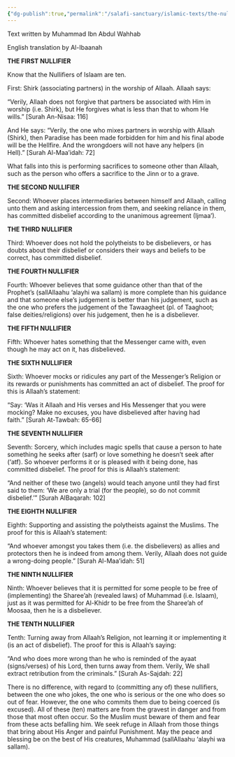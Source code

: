 ```yaml
---
{"dg-publish":true,"permalink":"/salafi-sanctuary/islamic-texts/the-nullifiers-of-islam-by-muhammad-ibn-abdul-wahhab/","created":"2025-01-06T00:55:47.036-05:00","updated":"2025-01-06T00:59:50.160-05:00"}
---
```


Text written by Muhammad Ibn Abdul Wahhab

English translation by Al-Ibaanah

**THE FIRST NULLIFIER**

Know that the Nullifiers of Islaam are ten.

First: Shirk (associating partners) in the worship of Allaah. Allaah says:

“Verily, Allaah does not forgive that partners be associated with Him in worship (i.e. Shirk), but He forgives what is less than that to whom He wills.” [Surah An-Nisaa: 116]

And He says: “Verily, the one who mixes partners in worship with Allaah (Shirk), then Paradise has been made forbidden for him and his final abode will be the Hellfire. And the wrongdoers will not have any helpers (in Hell).” [Surah Al-Maa’idah: 72]

What falls into this is performing sacrifices to someone other than Allaah, such as the person who offers a sacrifice to the Jinn or to a grave.

**THE SECOND NULLIFIER**

Second: Whoever places intermediaries between himself and Allaah, calling unto them and asking intercession from them, and seeking reliance in them, has committed disbelief according to the unanimous agreement (Ijmaa’).

**THE THIRD NULLIFIER**

Third: Whoever does not hold the polytheists to be disbelievers, or has doubts about their disbelief or considers their ways and beliefs to be correct, has committed disbelief.

**THE FOURTH NULLIFIER**

Fourth: Whoever believes that some guidance other than that of the Prophet’s (sallAllaahu ‘alayhi wa sallam) is more complete than his guidance and that someone else’s judgement is better than his judgement, such as the one who prefers the judgement of the Tawaagheet (pl. of Taaghoot; false deities/religions) over his judgement, then he is a disbeliever.

**THE FIFTH NULLIFIER**

Fifth: Whoever hates something that the Messenger came with, even though he may act on it, has disbelieved.

**THE SIXTH NULLIFIER**

Sixth: Whoever mocks or ridicules any part of the Messenger’s Religion or its rewards or punishments has committed an act of disbelief. The proof for this is Allaah’s statement:

“Say: ‘Was it Allaah and His verses and His Messenger that you were mocking? Make no excuses, you have disbelieved after having had faith.” [Surah At-Tawbah: 65-66]

**THE SEVENTH NULLIFIER**

Seventh: Sorcery, which includes magic spells that cause a person to hate something he seeks after (sarf) or love something he doesn’t seek after (‘atf). So whoever performs it or is pleased with it being done, has committed disbelief. The proof for this is Allaah’s statement:

“And neither of these two (angels) would teach anyone until they had first said to them: ‘We are only a trial (for the people), so do not commit disbelief.’” [Surah AlBaqarah: 102]

**THE EIGHTH NULLIFIER**

Eighth: Supporting and assisting the polytheists against the Muslims. The proof for this is Allaah’s statement:

“And whoever amongst you takes them (i.e. the disbelievers) as allies and protectors then he is indeed from among them. Verily, Allaah does not guide a wrong-doing people.” [Surah Al-Maa’idah: 51]

**THE NINTH NULLIFIER**

Ninth: Whoever believes that it is permitted for some people to be free of (implementing) the Sharee’ah (revealed laws) of Muhammad (i.e. Islaam), just as it was permitted for Al-Khidr to be free from the Sharee’ah of Moosaa, then he is a disbeliever.

**THE TENTH NULLIFIER**

Tenth: Turning away from Allaah’s Religion, not learning it or implementing it (is an act of disbelief). The proof for this is Allaah’s saying:

“And who does more wrong than he who is reminded of the ayaat (signs/verses) of his Lord, then turns away from them. Verily, We shall extract retribution from the criminals.” [Surah As-Sajdah: 22]

There is no difference, with regard to (committing any of) these nullifiers, between the one who jokes, the one who is serious or the one who does so out of fear. However, the one who commits them due to being coerced (is excused). All of these (ten) matters are from the gravest in danger and from those that most often occur. So the Muslim must beware of them and fear from these acts befalling him. We seek refuge in Allaah from those things that bring about His Anger and painful Punishment. May the peace and blessing be on the best of His creatures, Muhammad (sallAllaahu ‘alayhi wa sallam).